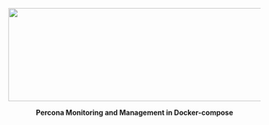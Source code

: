 <p align="center">
  <img width="600" height="186" src="https://github.com/moovs/pmm-in-docker-compose/blob/master/scr/percona.png">
</p>

<p align="center">
  <b>Percona Monitoring and Management in Docker-compose</b>
</p>
